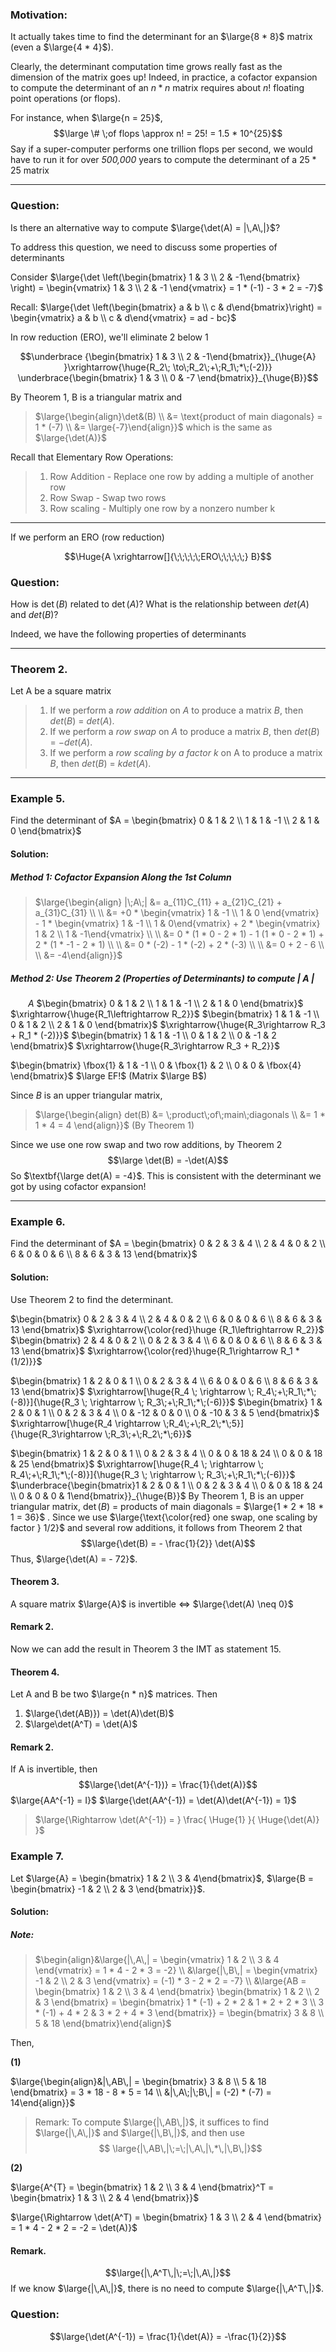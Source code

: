 ### Motivation:

It actually takes time to find the determinant for an $\large{8 * 8}$ matrix (even a $\large{4 * 4}$).

Clearly, the determinant computation time grows really fast as the dimension of the matrix goes up!
Indeed, in practice, a cofactor expansion to compute the determinant of an $n * n$ matrix requires about $n!$ floating point operations (or flops).

For instance, when $\large{n = 25}$,
$$\large \# \;of flops \approx n! = 25! = 1.5 * 10^{25}$$
Say if a super-computer performs one trillion flops per second, we would have to run it for over *500,000* years to compute the determinant of a $25 * 25$ matrix

___________________________________________________________________
### Question:

Is there an alternative way to compute $\large{\det(A) = |\,A\,|}$?

To address this question, we need to discuss some properties of determinants

Consider $\large{\det \left(\begin{bmatrix} 1 & 3 \\ 2 & -1\end{bmatrix} \right) =  \begin{vmatrix} 1 & 3 \\ 2 & -1 \end{vmatrix} = 1 * (-1) - 3 * 2 = -7}$

Recall: $\large{\det \left(\begin{bmatrix} a & b \\ c & d\end{bmatrix}\right) = \begin{vmatrix} a & b \\ c & d\end{vmatrix} = ad - bc}$

In row reduction (ERO), we'll eliminate 2 below 1

$$\underbrace {\begin{bmatrix} 1 & 3 \\ 2 & -1\end{bmatrix}}_{\huge{A} }\xrightarrow{\huge{R_2\; \to\;R_2\;+\;R_1\;*\;(-2)}} \underbrace{\begin{bmatrix} 1 & 3 \\ 0 & -7 \end{bmatrix}}_{\huge{B}}$$

By Theorem 1, B is a triangular matrix and
> $\large{\begin{align}\det&(B) \\ &= \text{product of main diagonals} = 1 * (-7) \\ &=  \large{-7}\end{align}}$
>which is the same as $\large{\det(A)}$

Recall that Elementary Row Operations: 
>1. Row Addition - Replace one row by adding a multiple of another row
>2. Row Swap - Swap two rows
>3. Row scaling - Multiply one row by a nonzero number k

___________________________________________________________________

If we perform an ERO (row reduction)

 $$\Huge{A \xrightarrow[]{\;\;\;\;\;ERO\;\;\;\;\;} B}$$  
### Question:

How is $\det(B)$ related to $\det(A)$?
What is the relationship between $det(A)$ and $det(B)$?

Indeed, we have the following properties of determinants

___________________________________________________________________
### Theorem 2. 

Let A be a square matrix
>1. If we perform a *row addition* on $A$ to produce a matrix $B$, then $det(B)$ = $det(A)$.
>2. If we perform a *row swap* on $A$ to produce a matrix $B$, then $det(B)$ = $-det(A)$.
>3. If we perform a *row scaling by a factor k* on A to produce a matrix $B$, then $det(B)$ = $kdet(A).$

___
### Example 5. 
Find the determinant of $A = \begin{bmatrix} 0 & 1 & 2 \\ 1 & 1 & -1 \\ 2 & 1 & 0 \end{bmatrix}$
#### Solution:
##### Method 1: Cofactor Expansion Along the 1st Column

> $\large{\begin{align} |\;A\;| &= a_{11}C_{11} + a_{21}C_{21} + a_{31}C_{31} \\ \\ &= +0 * \begin{vmatrix} 1 & -1 \\ 1 & 0 \end{vmatrix} - 1 * \begin{vmatrix} 1 & -1 \\ 1 & 0\end{vmatrix} + 2 * \begin{vmatrix} 1 & 2 \\ 1 & -1\end{vmatrix} \\ \\ &= 0 * (1 * 0 - 2 * 1) - 1 (1 * 0 - 2 * 1) + 2 * (1 * -1 - 2 * 1) \\ \\ &= 0 * (-2) - 1 * (-2) + 2 * (-3) \\ \\ &= 0 + 2 - 6 \\ \\ &= -4\end{align}}$

##### Method 2: Use Theorem 2 (Properties of Determinants) to compute | A |
$\;\;\;\;\;\;\;\;A$
$\begin{bmatrix} 0 & 1 & 2 \\ 1 & 1 & -1 \\ 2 & 1 & 0 \end{bmatrix}$ $\xrightarrow{\huge{R_1\leftrightarrow R_2}}$ $\begin{bmatrix} 1 & 1 & -1 \\ 0 & 1 & 2 \\ 2 & 1 & 0 \end{bmatrix}$ $\xrightarrow{\huge{R_3\rightarrow R_3 + R_1 * (-2)}}$ $\begin{bmatrix} 1 & 1 & -1 \\ 0 & 1 & 2 \\ 0 & -1 & 2 \end{bmatrix}$  $\xrightarrow{\huge{R_3\rightarrow R_3 + R_2}}$

$\begin{bmatrix} \fbox{1} & 1 & -1 \\ 0 & \fbox{1} & 2 \\ 0 & 0 & \fbox{4} \end{bmatrix}$ $\large EF!$ (Matrix $\large B$)

Since $B$ is an upper triangular matrix,
>$\large{\begin{align} det(B) &= \;product\;of\;main\;diagonals \\ &= 1 * 1 * 4 = 4 \end{align}}$
>(By Theorem 1)

Since we use one row swap and two row additions, by Theorem 2
$$\large \det(B) = -\det(A)$$
So $\textbf{\large det(A) = -4}$.
This is consistent with the determinant we got by using cofactor expansion!

____
### Example 6.
Find the determinant of $A = \begin{bmatrix} 0 & 2 & 3 & 4 \\ 2 & 4 & 0 & 2 \\ 6 & 0 & 0 & 6 \\ 8 & 6 & 3 & 13 \end{bmatrix}$
#### Solution:
Use Theorem 2 to find the determinant.

$\begin{bmatrix} 0 & 2 & 3 & 4 \\ 2 & 4 & 0 & 2 \\ 6 & 0 & 0 & 6 \\ 8 & 6 & 3 & 13 \end{bmatrix}$ $\xrightarrow{\color{red}\huge {R_1\leftrightarrow R_2}}$ $\begin{bmatrix} 2 & 4 & 0 & 2 \\ 0 & 2 & 3 & 4 \\ 6 & 0 & 0 & 6 \\ 8 & 6 & 3 & 13 \end{bmatrix}$ $\xrightarrow{\color{red}\huge{R_1\rightarrow R_1 * (1/2)}}$ 

$\begin{bmatrix} 1 & 2 & 0 & 1 \\ 0 & 2 & 3 & 4 \\ 6 & 0 & 0 & 6 \\ 8 & 6 & 3 & 13 \end{bmatrix}$ $\xrightarrow[\huge{R_4 \; \rightarrow \; R_4\;+\;R_1\;*\;(-8)}]{\huge{R_3 \; \rightarrow \; R_3\;+\;R_1\;*\;(-6)}}$ $\begin{bmatrix} 1 & 2 & 0 & 1 \\ 0 & 2 & 3 & 4 \\ 0 & -12 & 0 & 0 \\ 0 & -10 & 3 & 5 \end{bmatrix}$ $\xrightarrow[\huge{R_4 \rightarrow \;R_4\;+\;R_2\;*\;5}]{\huge{R_3\rightarrow \;R_3\;+\;R_2\;*\;6}}$ 

$\begin{bmatrix} 1 & 2 & 0 & 1 \\ 0 & 2 & 3 & 4 \\ 0 & 0 & 18 & 24 \\ 0 & 0 & 18 & 25 \end{bmatrix}$ $\xrightarrow[\huge{R_4 \; \rightarrow \; R_4\;+\;R_1\;*\;(-8)}]{\huge{R_3 \; \rightarrow \; R_3\;+\;R_1\;*\;(-6)}}$ $\underbrace{\begin{bmatrix}1 & 2 & 0 & 1 \\ 0 & 2 & 3 & 4 \\ 0 & 0 & 18 & 24 \\ 0 & 0 & 0 & 1\end{bmatrix}}_{\huge{B}}$
By Theorem 1, B is an upper triangular matrix, $\det(B)$ = products of main diagonals = $\large{1 * 2 * 18 * 1  =  36}$ . Since we use $\large{\text{\color{red} one swap, one scaling by factor } 1/2}$ and several row additions, it follows from Theorem 2 that
$$\large{\det(B) = - \frac{1}{2}} \det(A)$$
Thus, $\large{\det(A) = - 72}$.

#### Theorem 3.
A square matrix $\large{A}$ is invertible $\iff$ $\large{\det(A) \neq 0}$

#### Remark 2.
Now we can add the result in Theorem 3 the IMT as statement 15.

#### Theorem 4. 
Let A and B be two $\large{n * n}$ matrices. Then
1. $\large{\det(AB)}) = \det(A)\det(B)$
2. $\large\det(A^T) = \det(A)$

#### Remark 2. 
If A is invertible, then
$$\large{\det(A^{-1})} = \frac{1}{\det(A)}$$
$\large{AA^{-1} = I}$      $\large{\det(AA^{-1}) = \det(A)\det(A^{-1}) = 1}$

> $\large{\Rightarrow \det(A^{-1}) = } \frac{ \Huge{1} }{ \Huge{\det(A)} }$

### Example 7. 

Let $\large{A} = \begin{bmatrix} 1 & 2 \\ 3 & 4\end{bmatrix}$, $\large{B = \begin{bmatrix} -1 & 2 \\ 2 & 3 \end{bmatrix}}$.

#### Solution:

##### Note: 

> $\begin{align}&\large{|\,A\,| = \begin{vmatrix} 1 & 2 \\ 3 & 4 \end{vmatrix} = 1 * 4 - 2 * 3 = -2} \\ &\large{|\,B\,| = \begin{vmatrix} -1 & 2 \\ 2 & 3 \end{vmatrix} = (-1) * 3 - 2 * 2 = -7} \\ &\large{AB = \begin{bmatrix} 1 & 2 \\ 3 & 4 \end{bmatrix} \begin{bmatrix} 1 & 2 \\ 2 & 3 \end{bmatrix} = \begin{bmatrix} 1 * (-1) + 2 * 2 & 1 * 2 + 2 * 3 \\ 3 * (-1) + 4 * 2 & 3 * 2 + 4 * 3 \end{bmatrix}} = \begin{bmatrix} 3 & 8 \\ 5 & 18 \end{bmatrix}\end{align}$

Then,

**(1)**

$\large{\begin{align}&|\,AB\,| = \begin{bmatrix} 3 & 8 \\ 5 & 18 \end{bmatrix} = 3 * 18 - 8 * 5 = 14 \\ &|\,A\;|\;B\,| = (-2) * (-7) = 14\end{align}}$

>Remark: To compute $\large{|\,AB\,|}$, it suffices to find $\large{|\,A\,|}$ and $\large{|\,B\,|}$, and then use $$ \large{|\,AB\,|\;=\;|\,A\,|\,*\,|\,B\,|}$$

**(2)**

$\large{A^{T} = \begin{bmatrix} 1 & 2 \\ 3 & 4 \end{bmatrix}^T = \begin{bmatrix} 1 & 3 \\ 2 & 4 \end{bmatrix}}$

$\large{\Rightarrow \det(A^T) = \begin{bmatrix} 1 & 3 \\ 2 & 4 \end{bmatrix} = 1 * 4 - 2 * 2 = -2 = \det(A)}$
#### Remark.
$$\large{|\,A^T\,|\;=\;|\,A\,|}$$
If we know $\large{|\,A\,|}$, there is no need to compute $\large{|\,A^T\,|}$.

### Question:
$$\large{\det(A^{-1}) = \frac{1}{\det(A)} = -\frac{1}{2}}$$